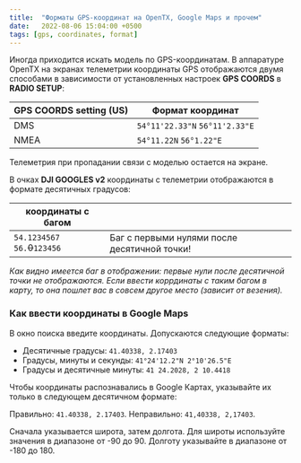 ```yaml
---
title:  "Форматы GPS-координат на OpenTX, Google Maps и прочем"
date:   2022-08-06 15:04:00 +0500
tags: [gps, coordinates, format]
---
```

Иногда приходится искать модель по GPS-координатам.
В аппаратуре OpenTX на экранах телеметрии координаты GPS отображаются двумя способами
в зависимости от установленных настроек **GPS COORDS** в **RADIO SETUP**:
<!--more-->

| GPS COORDS setting (US) | Формат координат |
| --- | --- |
| DMS  | `54°11'22.33"N` `56°11'2.33"E` |
| NMEA | `54°11.22N` `56°1.22"E` |

Телеметрия при пропадании связи с моделью остается на экране.

В очках **DJI GOOGLES v2** координаты с телеметрии отображаются в формате десятичных градусов:

| координаты с багом |  |
| --- | --- |
| `54.1234567` `56.`~~0~~`123456` | Баг с первыми нулями после десятичной точки! |

_Как видно имеется баг в отображении: первые нули после десятичной точки не отображаются. Если ввести коррдинаты с таким багом в карту, то она пошлет вас в совсем другое место (зависит от везения)._

### Как ввести координаты в Google Maps

В окно поиска введите координаты. Допускаются следующие форматы:
- Десятичные градусы: `41.40338, 2.17403`
- Градусы, минуты и секунды: `41°24'12.2"N 2°10'26.5"E`
- Градусы и десятичные минуты: `41 24.2028, 2 10.4418`

Чтобы координаты распознавались в Google Картах, указывайте их только в следующем десятичном формате:

Правильно: `41.40338, 2.17403`.
Неправильно: `41,40338, 2,17403`.

Сначала указывается широта, затем долгота.
Для широты используйте значения в диапазоне от -90 до 90.
Долготу указывайте в диапазоне от -180 до 180.

